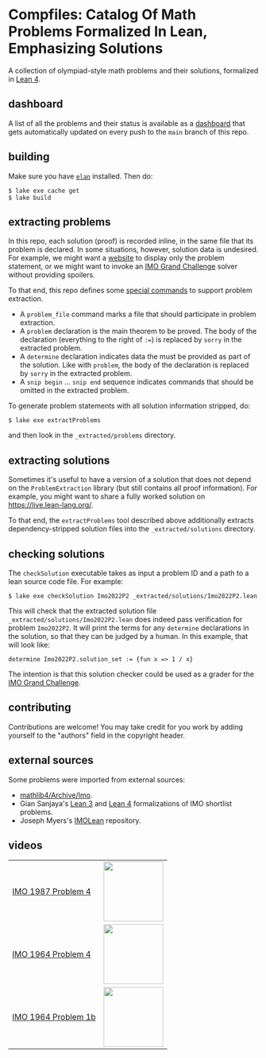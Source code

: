 # Compfiles: Catalog Of Math Problems Formalized In Lean, Emphasizing Solutions

A collection of olympiad-style math problems and their solutions,
formalized in [Lean 4](https://github.com/leanprover/lean4).

## dashboard

A list of all the problems and their status is
available as a [dashboard](https://dwrensha.github.io/compfiles/)
that gets automatically updated on every push to the `main` branch of this repo.

## building

Make sure you have [`elan`](https://github.com/leanprover/elan) installed.
Then do:

```
$ lake exe cache get
$ lake build
```

## extracting problems

In this repo,
each solution (proof) is recorded inline, in the same file that its problem is declared.
In some situations, however, solution data is undesired.
For example, we might want a [website](https://dwrensha.github.io/compfiles/)
to display only the problem statement,
or we might
want to invoke an [IMO Grand Challenge](https://imo-grand-challenge.github.io/)
solver without providing spoilers.

To that end, this repo defines some [special commands](/ProblemExtraction.lean)
to support problem extraction.

* A `problem_file` command marks a file that should participate in problem extraction.
* A `problem` declaration is the main theorem to be proved.
  The body of the declaration (everything to the right of `:=`) is replaced by `sorry`
  in the extracted problem.
* A `determine` declaration indicates data the must be provided as part of the solution.
  Like with `problem`, the body of the declaration is replaced by `sorry` in the
  extracted problem.
* A `snip begin` ... `snip end` sequence indicates commands that should be omitted
  in the extracted problem.

To generate problem statements with all solution information stripped, do:
```
$ lake exe extractProblems
```
and then look in the `_extracted/problems` directory.

## extracting solutions

Sometimes it's useful to have a version of a solution
that does not depend on the `ProblemExtraction` library
(but still contains all proof information).
For example, you might want to share a fully worked solution
on https://live.lean-lang.org/.

To that end, the `extractProblems` tool described above
additionally extracts dependency-stripped solution files into the
`_extracted/solutions` directory.

## checking solutions

The `checkSolution` executable takes as input a problem ID
and a path to a lean source code file. For example:
```
$ lake exe checkSolution Imo2022P2 _extracted/solutions/Imo2022P2.lean
```
This will check that the extracted solution file
`_extracted/solutions/Imo2022P2.lean`
does indeed pass verification for problem `Imo2022P2`. It will print the terms
for any `determine` declarations in the solution, so that
they can be judged by a human. In this example, that will look like:
```
determine Imo2022P2.solution_set := {fun x => 1 / x}
```

The intention is that this solution checker could be used as a
grader for the [IMO Grand Challenge](https://imo-grand-challenge.github.io/).

## contributing

Contributions are welcome!
You may take credit for you work by adding yourself
to the "authors" field in the copyright header.

## external sources

Some problems were imported from external sources:

* [mathlib4/Archive/Imo](https://github.com/leanprover-community/mathlib4/tree/master/Archive/Imo).
* Gian Sanjaya's [Lean 3](https://github.com/mortarsanjaya/imo-A-and-N) and
  [Lean 4](https://github.com/mortarsanjaya/IMOSLLean4) formalizations of
  IMO shortlist problems.
* Joseph Myers's [IMOLean](https://github.com/jsm28/IMOLean/tree/main) repository.

## videos

|  |  |
| ----- | ---- |
| [IMO 1987 Problem 4](/Compfiles/Imo1987P4.lean) | [<img src="http://img.youtube.com/vi/gi8ZTjRO-xI/maxresdefault.jpg" height="120px">](https://youtu.be/gi8ZTjRO-xI)|
| [IMO 1964 Problem 4](/Compfiles/Imo1964P4.lean) | [<img src="http://img.youtube.com/vi/TOzS4aC_K1g/maxresdefault.jpg" height="120px">](http://youtu.be/TOzS4aC_K1g)|
| [IMO 1964 Problem 1b](/Compfiles/Imo1964P1.lean) | [<img src="http://img.youtube.com/vi/9d2nicgd68Q/maxresdefault.jpg" height="120px">](http://youtu.be/9d2nicgd68Q)|
